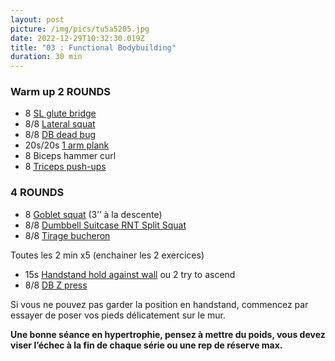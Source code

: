 ```yaml
---
layout: post
picture: /img/pics/tu5a5205.jpg
date: 2022-12-29T10:32:30.019Z
title: "03 : Functional Bodybuilding"
duration: 30 min
---
```

### Warm up 2 ROUNDS

- 8 [SL glute bridge](https://www.youtube.com/watch?v=tiZWu8faIkM)
- 8/8 [Lateral squat](https://www.youtube.com/watch?v=KVZUDdcyCa8) 
- 8/8 [DB dead bug ](https://www.youtube.com/watch?v=Ros5jq3VgoY)
- 20s/20s [1 arm plank](https://www.youtube.com/watch?v=X-gv0Ygb3yI)
- 8 Biceps hammer curl 
- 8 [Triceps push-ups](https://www.youtube.com/watch?v=yvlqiqBoieg)

### 4 ROUNDS

- 8 [Goblet squat](https://www.youtube.com/watch?v=f-Vf2yRRqOg) (3’’ à la descente)
- 8/8 [Dumbbell Suitcase RNT Split Squat](https://www.youtube.com/watch?v=XXY78-Qx5w0)
- 8/8 [Tirage bucheron ](https://www.youtube.com/watch?v=xl1YiqQY2vA)

Toutes les 2 min x5 (enchainer les 2 exercices)

- 15s [Handstand hold against wall](https://www.youtube.com/watch?v=W3ESRgMORXw) ou 2 try to ascend 
- 8/8 [DB Z press ](https://www.youtube.com/watch?v=k_kXBEjURUA)


Si vous ne pouvez pas garder la position en handstand, commencez par essayer de poser vos pieds délicatement sur le mur.

**Une bonne séance en hypertrophie, pensez à mettre du poids, vous devez viser l’échec à la fin de chaque série ou une rep de réserve max.**